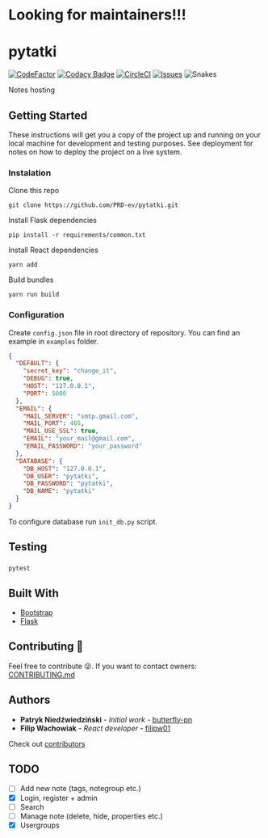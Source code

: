 # Looking for maintainers!!!

# pytatki

[![CodeFactor](https://www.codefactor.io/repository/github/PRD-ev/pytatki/badge)](https://www.codefactor.io/repository/github/PRD-ev/pytatki)
[![Codacy Badge](https://api.codacy.com/project/badge/Grade/888414de92604fbbbd46b42c04e96e81)](https://www.codacy.com/app/pniedzwiedzinski19/pytatki?utm_source=github.com&utm_medium=referral&utm_content=butterfly-pn/pytatki&utm_campaign=Badge_Grade)
[![CircleCI](https://circleci.com/gh/PRD-ev/pytatki/tree/master.svg?style=svg)](https://circleci.com/gh/PRD-ev/pytatki/tree/master)
[![Issues](https://img.shields.io/github/issues/PRD-ev/pytatki.svg)](https://github.com/PRD-ev/pytatki/issues)
![Snakes](https://img.shields.io/badge/w%C4%99%C5%BCe%20s%C4%85-jadowite-blue.svg)

Notes hosting

## Getting Started

These instructions will get you a copy of the project up and running on your local machine for development and testing purposes. See deployment for notes on how to deploy the project on a live system.

### Instalation

Clone this repo

```
git clone https://github.com/PRD-ev/pytatki.git
```

Install Flask dependencies

```
pip install -r requirements/common.txt
```

Install React dependencies

```
yarn add
```

Build bundles

```
yarn run build
```

### Configuration

Create `config.json` file in root directory of repository. You can find an example in `examples` folder.

```json
{
  "DEFAULT": {
    "secret_key": "change_it",
    "DEBUG": true,
    "HOST": "127.0.0.1",
    "PORT": 5000
  },
  "EMAIL": {
    "MAIL_SERVER": "smtp.gmail.com",
    "MAIL_PORT": 465,
    "MAIL_USE_SSL": true,
    "EMAIL": "your_mail@gmail.com",
    "EMAIL_PASSWORD": "your_password"
  },
  "DATABASE": {
    "DB_HOST": "127.0.0.1",
    "DB_USER": "pytatki",
    "DB_PASSWORD": "pytatki",
    "DB_NAME": "pytatki"
  }
}
```

To configure database run `init_db.py` script.

## Testing

###

```
pytest
```

## Built With

- [Bootstrap](https://www.getbootstrap.com/)
- [Flask](http://flask.pocoo.org/)

## Contributing 🎉

Feel free to contribute 😜. If you want to contact owners: [CONTRIBUTING.md](https://github.com/butterfly-pn/pytatki/blob/master/docs/CONTRIBUTING.md)

## Authors

- **Patryk Niedźwiedziński** - _Initial work_ - [butterfly-pn](https://github.com/butterfly-pn)
- **Filip Wachowiak** - _React developer_ - [filipw01](https://github.com/filipw01)

Check out [contributors](https://github.com/butterfly-pn/pytatki/graphs/contributors)

## TODO

- [ ] Add new note (tags, notegroup etc.)
- [x] Login, register + admin
- [ ] Search
- [ ] Manage note (delete, hide, properties etc.)
- [x] Usergroups
